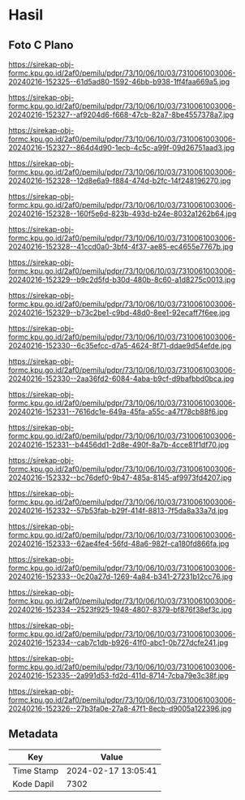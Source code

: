 # Hasil

## Foto C Plano

https://sirekap-obj-formc.kpu.go.id/2af0/pemilu/pdpr/73/10/06/10/03/7310061003006-20240216-152325--61d5ad80-1592-46bb-b938-1ff4faa669a5.jpg

https://sirekap-obj-formc.kpu.go.id/2af0/pemilu/pdpr/73/10/06/10/03/7310061003006-20240216-152327--af9204d6-f668-47cb-82a7-8be4557378a7.jpg

https://sirekap-obj-formc.kpu.go.id/2af0/pemilu/pdpr/73/10/06/10/03/7310061003006-20240216-152327--864d4d90-1ecb-4c5c-a99f-09d26751aad3.jpg

https://sirekap-obj-formc.kpu.go.id/2af0/pemilu/pdpr/73/10/06/10/03/7310061003006-20240216-152328--12d8e6a9-f884-474d-b2fc-14f248196270.jpg

https://sirekap-obj-formc.kpu.go.id/2af0/pemilu/pdpr/73/10/06/10/03/7310061003006-20240216-152328--160f5e6d-823b-493d-b24e-8032a1262b64.jpg

https://sirekap-obj-formc.kpu.go.id/2af0/pemilu/pdpr/73/10/06/10/03/7310061003006-20240216-152328--41ccd0a0-3bf4-4f37-ae85-ec4655e7767b.jpg

https://sirekap-obj-formc.kpu.go.id/2af0/pemilu/pdpr/73/10/06/10/03/7310061003006-20240216-152329--b9c2d5fd-b30d-480b-8c60-a1d8275c0013.jpg

https://sirekap-obj-formc.kpu.go.id/2af0/pemilu/pdpr/73/10/06/10/03/7310061003006-20240216-152329--b73c2be1-c9bd-48d0-8ee1-92ecaff7f6ee.jpg

https://sirekap-obj-formc.kpu.go.id/2af0/pemilu/pdpr/73/10/06/10/03/7310061003006-20240216-152330--6c35efcc-d7a5-4624-8f71-ddae9d54efde.jpg

https://sirekap-obj-formc.kpu.go.id/2af0/pemilu/pdpr/73/10/06/10/03/7310061003006-20240216-152330--2aa36fd2-6084-4aba-b9cf-d9bafbbd0bca.jpg

https://sirekap-obj-formc.kpu.go.id/2af0/pemilu/pdpr/73/10/06/10/03/7310061003006-20240216-152331--7616dc1e-649a-45fa-a55c-a47f78cb88f6.jpg

https://sirekap-obj-formc.kpu.go.id/2af0/pemilu/pdpr/73/10/06/10/03/7310061003006-20240216-152331--b4456dd1-2d8e-490f-8a7b-4cce81f1df70.jpg

https://sirekap-obj-formc.kpu.go.id/2af0/pemilu/pdpr/73/10/06/10/03/7310061003006-20240216-152332--bc76def0-9b47-485a-8145-af9973fd4207.jpg

https://sirekap-obj-formc.kpu.go.id/2af0/pemilu/pdpr/73/10/06/10/03/7310061003006-20240216-152332--57b53fab-b29f-414f-8813-7f5da8a33a7d.jpg

https://sirekap-obj-formc.kpu.go.id/2af0/pemilu/pdpr/73/10/06/10/03/7310061003006-20240216-152333--62ae4fe4-56fd-48a6-982f-ca180fd866fa.jpg

https://sirekap-obj-formc.kpu.go.id/2af0/pemilu/pdpr/73/10/06/10/03/7310061003006-20240216-152333--0c20a27d-1269-4a84-b341-27231b12cc76.jpg

https://sirekap-obj-formc.kpu.go.id/2af0/pemilu/pdpr/73/10/06/10/03/7310061003006-20240216-152334--2523f925-1948-4807-8379-bf876f38ef3c.jpg

https://sirekap-obj-formc.kpu.go.id/2af0/pemilu/pdpr/73/10/06/10/03/7310061003006-20240216-152334--cab7c1db-b926-41f0-abc1-0b727dcfe241.jpg

https://sirekap-obj-formc.kpu.go.id/2af0/pemilu/pdpr/73/10/06/10/03/7310061003006-20240216-152335--2a991d53-fd2d-411d-8714-7cba79e3c38f.jpg

https://sirekap-obj-formc.kpu.go.id/2af0/pemilu/pdpr/73/10/06/10/03/7310061003006-20240216-152326--27b3fa0e-27a8-47f1-8ecb-d9005a122396.jpg


## Metadata

| Key        | Value               |
| ---------- | ------------------- |
| Time Stamp | 2024-02-17 13:05:41 |
| Kode Dapil | 7302                |




